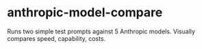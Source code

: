 # anthropic-model-compare
Runs two simple test prompts against 5 Anthropic models. Visually compares speed, capability, costs.
